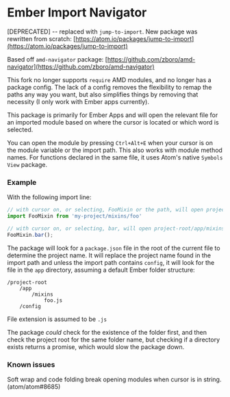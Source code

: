 # Ember Import Navigator

[DEPRECATED] -- replaced with `jump-to-import`. New package was rewritten from scratch: [https://atom.io/packages/jump-to-import](https://atom.io/packages/jump-to-import)

Based off `amd-navigator` package: [https://github.com/zboro/amd-navigator](https://github.com/zboro/amd-navigator)

This fork no longer supports `require` AMD modules, and no longer has a package config. The lack of a config removes the flexibility to remap the paths any way you want, but also simplifies things by removing that necessity (I only work with Ember apps currently).

This package is primarily for Ember Apps and will open the relevant file for an imported module based on where the cursor is located or which word is selected.

You can open the module by pressing `Ctrl+Alt+E` when your cursor is on the module variable or the import path. This also works with module method names. For functions declared in the same file, it uses Atom's native `Symbols View` package.

### Example
With the following import line:

```javascript
// with cursor on, or selecting, FooMixin or the path, will open project-root/app/mixins/foo.js
import FooMixin from 'my-project/mixins/foo'

// with cursor on, or selecting, bar, will open project-root/app/mixins/foo.js and jump to the bar() method
FooMixin.bar();
```

The package will look for a `package.json` file in the root of the current file to determine the project name. It will replace the project name found in the import path and unless the import path contains `config`, it will look for the file in the `app` directory, assuming a default Ember folder structure:

```
/project-root
	/app
		/mixins
			foo.js
	/config
```

File extension is assumed to be `.js`

The package _could_ check for the existence of the folder first, and then check the project root for the same folder name, but checking if a directory exists returns a promise, which would slow the package down.

### Known issues

Soft wrap and code folding break opening modules when cursor is in string. (atom/atom#8685)
